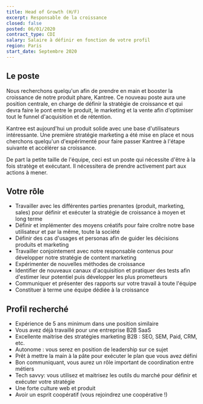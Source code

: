 ```yaml
---
title: Head of Growth (H/F)
excerpt: Responsable de la croissance
closed: false
posted: 06/01/2020
contract_type: CDI
salary: Salaire à définir en fonction de votre profil
region: Paris
start_date: Septembre 2020
---
```

## Le poste

Nous recherchons quelqu'un afin de prendre en main et booster la croissance de notre produit phare, Kantree. Ce nouveau poste aura une position centrale, en charge de définir la stratégie de croissance et qui devra faire le pont entre le produit, le marketing et la vente afin d'optimiser tout le funnel d'acquisition et de rétention.

Kantree est aujourd'hui un produit solide avec une base d'utilisateurs intéressante. Une première stratégie marketing a été mise en place et nous cherchons quelqu'un d'expérimenté pour faire passer Kantree à l'étape suivante et accélérer sa croissance.

De part la petite taille de l'équipe, ceci est un poste qui nécessite d'être à la fois stratège et exécutant. Il nécessitera de prendre activement part aux actions à mener.

## Votre rôle

- Travailler avec les différentes parties prenantes (produit, marketing, sales) pour définir et exécuter la stratégie de croissance à moyen et long terme
- Définir et implémenter des moyens créatifs pour faire croître notre base utilisateur et par la même, toute la société
- Définir des cas d'usages et personas afin de guider les décisions produits et marketing
- Travailler conjointement avec notre responsable contenus pour développer notre stratégie de content marketing
- Expérimenter de nouvelles méthodes de croissance
- Identifier de nouveaux canaux d'acquisition et pratiquer des tests afin d'estimer leur potentiel puis développer les plus prometteurs
- Communiquer et présenter des rapports sur votre travail à toute l'équipe
- Constituer à terme une équipe dédiée à la croissance

## Profil recherché

- Expérience de 5 ans minimum dans une position similaire
- Vous avez déjà travaillé pour une entreprise B2B SaaS
- Excellente maitrise des stratégies marketing B2B : SEO, SEM, Paid, CRM, etc.
- Autonome : vous serez en position de leadership sur ce sujet
- Prêt à mettre la main à la pâte pour exécuter le plan que vous avez défini
- Bon communiquant, vous aurez un rôle important de coordination entre métiers
- Tech savvy: vous utilisez et maitrisez les outils du marché pour définir et exécuter votre stratégie
- Une forte culture web et produit
- Avoir un esprit coopératif (vous rejoindrez une coopérative !)

